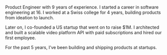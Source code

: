 Product Engineer with 9 years of experience. I started a career in software engineering at 16. I worked at a Swiss college for 4 years, building products from ideation to launch.

Later on, I co-founded a US startup that went on to raise $1M. I architected and built a scalable video platform API with paid subscriptions and hired our first employee.

For the past 5 years, I’ve been building and shipping products at startups.
